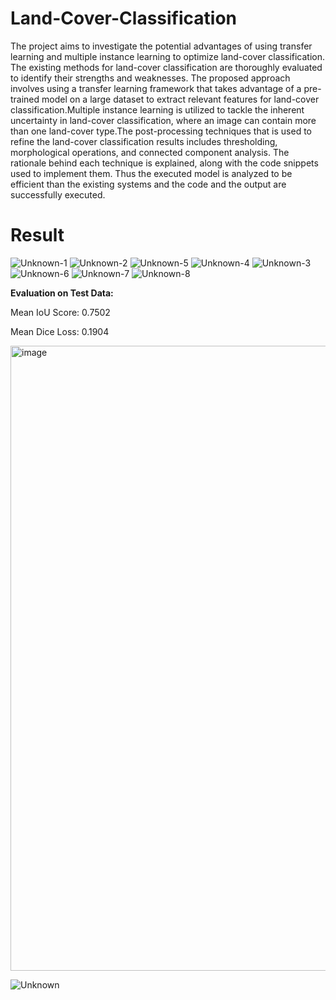 # Land-Cover-Classification
The project aims to investigate the potential advantages of using transfer learning and multiple instance learning to optimize land-cover classification. The existing methods for land-cover classification are thoroughly evaluated to identify their strengths and weaknesses. The proposed approach involves using a transfer learning framework that takes advantage of a pre-trained model on a large dataset to extract relevant features for land-cover classification.Multiple instance learning is utilized to tackle the inherent uncertainty in land-cover classification, where an image can contain more than one land-cover type.The post-processing techniques that is used to refine the land-cover classification results includes thresholding, morphological operations, and connected component analysis. The rationale behind each technique is explained, along with the code snippets used to implement them. Thus the executed model is analyzed to be efficient than the existing systems and the code and the output are successfully executed.

# Result

![Unknown-1](https://github.com/Timmy-01/Land-Cover-Classification/assets/103268047/e681eff7-05b5-4897-9790-8fcfbb901fed)
![Unknown-2](https://github.com/Timmy-01/Land-Cover-Classification/assets/103268047/8c7aa624-ec7e-4ca0-b90f-a67e04ee8edb)
![Unknown-5](https://github.com/Timmy-01/Land-Cover-Classification/assets/103268047/b984dbbf-c073-464c-ba5f-293583c55b16)
![Unknown-4](https://github.com/Timmy-01/Land-Cover-Classification/assets/103268047/36ce94b5-1c57-4bf6-991b-62e2cd0c8795)
![Unknown-3](https://github.com/Timmy-01/Land-Cover-Classification/assets/103268047/f26b7024-df1c-43f7-8a79-11da45639083)
![Unknown-6](https://github.com/Timmy-01/Land-Cover-Classification/assets/103268047/476ab63c-fa80-4605-bc4b-09d00c209efe)
![Unknown-7](https://github.com/Timmy-01/Land-Cover-Classification/assets/103268047/14aa8895-ec92-4864-95b9-ed7774ecdece)
![Unknown-8](https://github.com/Timmy-01/Land-Cover-Classification/assets/103268047/bf9c251b-5ca8-4e87-bc9e-515733027523)




**Evaluation on Test Data:**

Mean IoU Score: 0.7502

Mean Dice Loss: 0.1904

<img width="1000" alt="image" src="https://github.com/Timmy-01/Land-Cover-Classification/assets/103268047/26941f55-97a6-4ba5-b538-4e6527a7d460">



![Unknown](https://github.com/Timmy-01/Land-Cover-Classification/assets/103268047/80877077-cbe0-4ed6-bdd4-744497bfd3f8)



